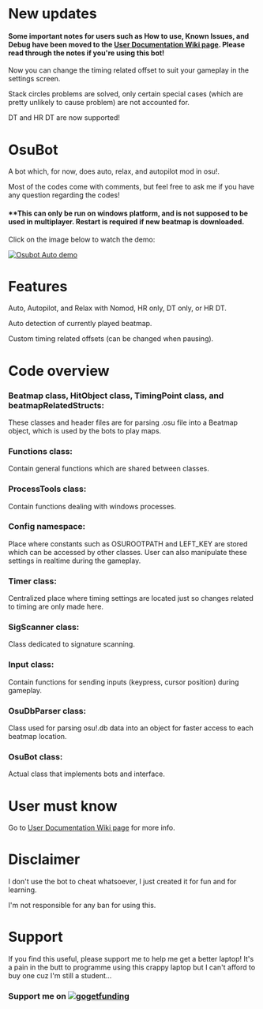 # New updates
#### Some important notes for users such as How to use, Known Issues, and Debug have been moved to the [User Documentation Wiki page](https://github.com/CookieHoodie/OsuBot/wiki/User-Documentation). Please read through the notes if you're using this bot!

Now you can change the timing related offset to suit your gameplay in the settings screen.

Stack circles problems are solved, only certain special cases (which are pretty unlikely to cause problem) are not accounted for.

DT and HR DT are now supported!


# OsuBot
A bot which, for now, does auto, relax, and autopilot mod in osu!. 

Most of the codes come with comments, but feel free to ask me if you have any question regarding the codes!

#### **This can only be run on windows platform, and is not supposed to be used in multiplayer. Restart is required if new beatmap is downloaded. 

Click on the image below to watch the demo: 

[![Osubot Auto demo](http://img.youtube.com/vi/fZAvsehGjHM/0.jpg)](http://www.youtube.com/watch?v=fZAvsehGjHM "OsuBot (CH) Auto mod demo")

# Features
Auto, Autopilot, and Relax with Nomod, HR only, DT only, or HR DT.

Auto detection of currently played beatmap.

Custom timing related offsets (can be changed when pausing).


# Code overview
### Beatmap class, HitObject class, TimingPoint class, and beatmapRelatedStructs:
These classes and header files are for parsing .osu file into a Beatmap object, which is used by the bots to play maps.

### Functions class:
Contain general functions which are shared between classes.

### ProcessTools class:
Contain functions dealing with windows processes.

### Config namespace:
Place where constants such as OSUROOTPATH and LEFT_KEY are stored which can be accessed by other classes. User can also manipulate these settings in realtime during the gameplay.

### Timer class:
Centralized place where timing settings are located just so changes related to timing are only made here.

### SigScanner class:
Class dedicated to signature scanning.

### Input class:
Contain functions for sending inputs (keypress, cursor position) during gameplay.

### OsuDbParser class:
Class used for parsing osu!.db data into an object for faster access to each beatmap location.

### OsuBot class:
Actual class that implements bots and interface.


# User must know
Go to [User Documentation Wiki page](https://github.com/CookieHoodie/OsuBot/wiki/User-Documentation) for more info.


# Disclaimer
I don't use the bot to cheat whatsoever, I just created it for fun and for learning.

I'm not responsible for any ban for using this.


# Support
If you find this useful, please support me to help me get a better laptop! It's a pain in the butt to programme using this crappy laptop but I can't afford to buy one cuz I'm still a student...

### Support me on [![gogetfunding](https://gogetfunding.com/wp-content/themes/ggf/images/logo.png)](https://goget.fund/2KVjFNw)
